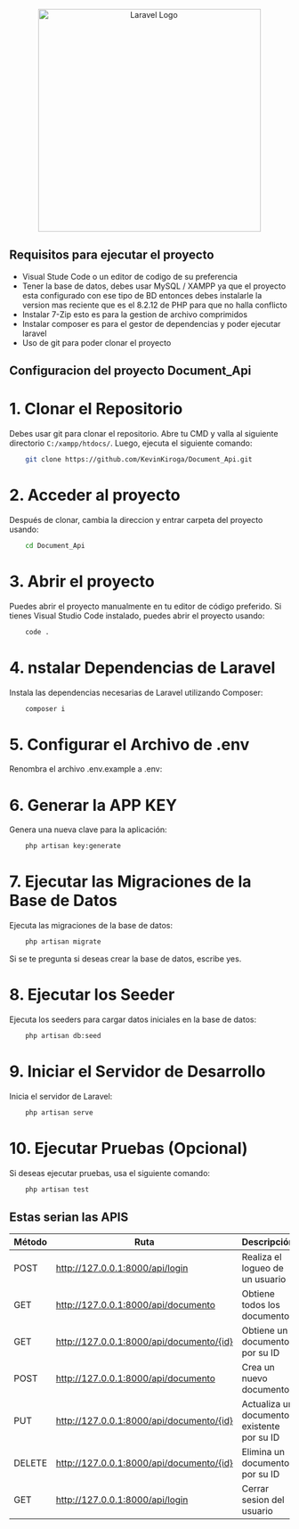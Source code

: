 <p align="center"><a href="https://laravel.com" target="_blank"><img src="https://raw.githubusercontent.com/laravel/art/master/logo-lockup/5%20SVG/2%20CMYK/1%20Full%20Color/laravel-logolockup-cmyk-red.svg" width="400" alt="Laravel Logo"></a></p>
</p>

## Requisitos para ejecutar el proyecto
- Visual Stude Code o un editor de codigo de su preferencia
- Tener la base de datos, debes usar MySQL / XAMPP ya que el proyecto esta configurado con ese tipo de BD entonces debes instalarle la version mas reciente que es el 8.2.12 de PHP para que no halla conflicto
- Instalar 7-Zip esto es para la gestion de archivo comprimidos
- Instalar composer es para el gestor de dependencias y poder ejecutar laravel
- Uso de git para poder clonar el proyecto

## Configuracion del proyecto Document_Api
# 1. Clonar el Repositorio
Debes usar git para clonar el repositorio. Abre tu CMD y valla al siguiente directorio `C:/xampp/htdocs/`. Luego, ejecuta el siguiente comando:
```sh
    git clone https://github.com/KevinKiroga/Document_Api.git
```
# 2. Acceder al proyecto
Después de clonar, cambia la direccion y entrar carpeta del proyecto usando:
```sh
    cd Document_Api
```
# 3. Abrir el proyecto
Puedes abrir el proyecto manualmente en tu editor de código preferido. Si tienes Visual Studio Code instalado, puedes abrir el proyecto usando:
```sh
    code .
```
# 4. nstalar Dependencias de Laravel
Instala las dependencias necesarias de Laravel utilizando Composer:
```sh
    composer i
```
# 5. Configurar el Archivo de .env
Renombra el archivo .env.example a .env:
# 6. Generar la APP KEY
Genera una nueva clave para la aplicación:
```sh
    php artisan key:generate
```
# 7. Ejecutar las Migraciones de la Base de Datos
Ejecuta las migraciones de la base de datos:
```sh
    php artisan migrate
```
Si se te pregunta si deseas crear la base de datos, escribe yes.
# 8. Ejecutar los Seeder
Ejecuta los seeders para cargar datos iniciales en la base de datos:
```sh
    php artisan db:seed
```
# 9. Iniciar el Servidor de Desarrollo
Inicia el servidor de Laravel:
```sh
    php artisan serve
```
# 10. Ejecutar Pruebas (Opcional)
Si deseas ejecutar pruebas, usa el siguiente comando:
```sh
    php artisan test
```

## Estas serian las APIS
| Método | Ruta                 | Descripción                            |
|--------|----------------------|----------------------------------------|
| POST   |http://127.0.0.1:8000/api/login       | Realiza el logueo de un usuario          |
| GET    | http://127.0.0.1:8000/api/documento       | Obtiene todos los documentos          |
| GET    | http://127.0.0.1:8000/api/documento/{id}  | Obtiene un documento por su ID        |
| POST   | http://127.0.0.1:8000/api/documento      | Crea un nuevo documento               |
| PUT    | http://127.0.0.1:8000/api/documento/{id}  | Actualiza un documento existente por su ID |
| DELETE | http://127.0.0.1:8000/api/documento/{id}  | Elimina un documento por su ID        |
| GET   |http://127.0.0.1:8000/api/login       | Cerrar sesion del usuario          |
